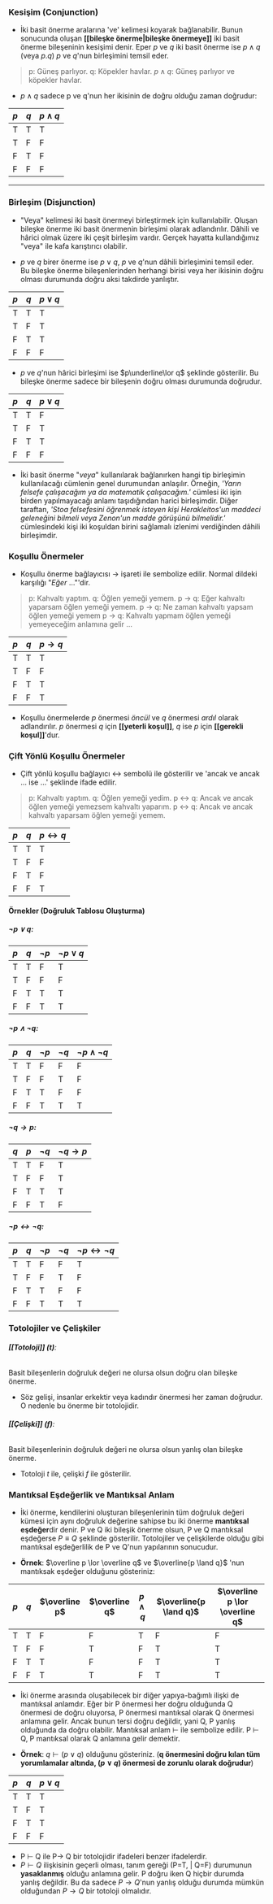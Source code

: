 ### Kesişim (Conjunction)
- İki basit önerme aralarına 've' kelimesi koyarak bağlanabilir. Bunun sonucunda oluşan **[[bileşke önerme|bileşke önermeye]]** iki basit önerme bileşeninin kesişimi denir. Eper $p$ ve $q$ iki basit önerme ise $p \land q$ (veya $p.q$) $p$ ve $q$'nun birleşimini temsil eder.

>	p: Güneş parlıyor.
>	q: Köpekler havlar.
>	$p \land q$: Güneş parlıyor ve köpekler havlar.

- $p \land q$ sadece p ve q'nun her ikisinin de doğru olduğu zaman doğrudur:

| $p$ | $q$ | $p \land q$ |
| --- | --- | ----------- |
| T   | T   | T           |
| T   | F   | F           |
| F   | T   | F           |
| F   | F   | F           |


---

### Birleşim (Disjunction)
- "Veya" kelimesi iki basit önermeyi birleştirmek için kullanılabilir. Oluşan bileşke önerme iki basit önermenin birleşimi olarak adlandırılır. Dâhili ve hârici olmak üzere iki çeşit birleşim vardır. Gerçek hayatta kullandığımız "veya" ile kafa karıştırıcı olabilir.



- $p$ ve $q$ birer önerme ise $p \lor q$, $p$ ve $q$'nun dâhili birleşimini temsil eder. Bu bileşke önerme bileşenlerinden herhangi birisi veya her ikisinin doğru olması durumunda doğru aksi takdirde yanlıştır. 

| $p$ | $q$ | $p \lor q$ |
| --- | --- | ---------- |
| T   | T   | T          |
| T   | F   | T          |
| F   | T   | T          |
| F   | F   | F          |

- $p$ ve $q$'nun hârici birleşimi ise $p\underline\lor q$  şeklinde gösterilir. Bu bileşke önerme sadece bir bileşenin doğru olması durumunda doğrudur. 

| $p$ | $q$ | $p \lor q$ |
| --- | --- | ---------- |
| T   | T   | F          |
| T   | F   | T          |
| F   | T   | T          |
| F   | F   | F          |

- İki basit önerme "*veya*" kullanılarak bağlanırken hangi tip birleşimin kullanılacağı cümlenin genel durumundan anlaşılır. Örneğin, *'Yarın felsefe çalışacağım ya da matematik çalışacağım.'* cümlesi iki işin birden yapılmayacağı anlamı taşıdığından harici birleşimdir. Diğer taraftan, *'Stoa felsefesini öğrenmek isteyen kişi Herakleitos'un maddeci geleneğini bilmeli veya Zenon'un madde görüşünü bilmelidir.'* cümlesindeki kişi iki koşuldan birini sağlamalı izlenimi verdiğinden dâhili birleşimdir.

### Koşullu Önermeler
- Koşullu önerme bağlayıcısı $\to$ işareti ile sembolize edilir. Normal dildeki karşılığı "*Eğer* ..."'dir.

>	p: Kahvaltı yaptım.
>	q: Öğlen yemeği yemem.
>	p $\to$ q: Eğer kahvaltı yaparsam öğlen yemeği yemem.
>	p $\to$ q: Ne zaman kahvaltı yapsam öğlen yemeği yemem
>	p $\to$ q: Kahvaltı yapmam öğlen yemeği yemeyeceğim anlamına gelir
>	...


| $p$ | $q$ | $p \to q$ |
| --- | --- | --------- |
| T   | T   | T         |
| T   | F   | F         |
| F   | T   | T         |
| F   | F   | T         |

- Koşullu önermelerde $p$ önermesi *öncül* ve $q$ önermesi *ardıl* olarak adlandırılır. $p$ önermesi $q$ için **[[yeterli koşul]]**, $q$ ise $p$ için **[[gerekli koşul]]**'dur.


### Çift Yönlü Koşullu Önermeler
- Çift yönlü koşullu bağlayıcı $\leftrightarrow$ sembolü ile gösterilir ve 'ancak ve ancak ... ise ...' şeklinde ifade edilir.

>	p: Kahvaltı yaptım.
>	q: Öğlen yemeği yedim.
>	p $\leftrightarrow$ q: Ancak ve ancak öğlen yemeği yemezsem kahvaltı yaparım.
>	p $\leftrightarrow$ q: Ancak ve ancak kahvaltı yaparsam öğlen yemeği yemem.


| $p$ | $q$ | $p \leftrightarrow q$ |
| --- | --- | --------------------- |
| T   | T   | T                     |
| T   | F   | F                     |
| F   | T   | F                     |
| F   | F   | T                     |

#### Örnekler (Doğruluk Tablosu Oluşturma)

##### **$\neg p \lor q$**:

| $p$ | $q$ | $\neg p$ | $\neg p \lor q$ |
| --- | --- | -------- | --------------- |
| T   | T   | F        | T               |
| T   | F   | F        | F               |
| F   | T   | T        | T               |
| F   | F   | T        | T               |

##### $\neg p  \land\neg q$:

| $p$ | $q$ | $\neg p$ | $\neg q$ | $\neg p  \land\neg q$ |
| --- | --- | -------- | -------- | --------------------- |
| T   | T   | F        | F        | F                     |
| T   | F   | F        | T        | F                     |
| F   | T   | T        | F        | F                     |
| F   | F   | T        | T        | T                     |

##### $\neg q \rightarrow p$:

| $q$ | $p$ | $\neg q$ | $\neg q \rightarrow p$ |
| --- | --- | -------- | ---------------------- |
| T   | T   | F        | T                      |
| T   | F   | F        | T                      |
| F   | T   | T        | T                      |
| F   | F   | T        | F                      |
##### $\neg p \leftrightarrow \neg q$:

| $p$ | $q$ | $\neg p$ | $\neg q$ | $\neg p \leftrightarrow \neg q$ |
| --- | --- | -------- | -------- | ------------------------------- |
| T   | T   | F        | F        | T                               |
| T   | F   | F        | T        | F                               |
| F   | T   | T        | F        | F                               |
| F   | F   | T        | T        | T                               |

### Totolojiler ve Çelişkiler
###### **[[Totoloji]] ($t$)**: 
Basit bileşenlerin doğruluk değeri ne olursa olsun doğru olan bileşke önerme. 
- Söz gelişi, insanlar erkektir veya kadındır önermesi her zaman doğrudur. O nedenle bu önerme bir totolojidir.
###### **[[Çelişki]] ($f$)**: 
Basit bileşenlerinin doğruluk değeri ne olursa olsun yanlış olan bileşke önerme.
- Totoloji $t$ ile, çelişki $f$ ile gösterilir.

### Mantıksal Eşdeğerlik ve Mantıksal Anlam
- İki önerme, kendilerini oluşturan bileşenlerinin tüm doğruluk değeri kümesi için aynı doğruluk değerine sahipse bu iki önerme **mantıksal eşdeğer**dir denir. P ve Q iki bileşik önerme olsun, P ve Q mantıksal eşdeğerse $P \equiv Q$ şeklinde gösterilir. Totolojiler ve çelişkilerde olduğu gibi mantıksal eşdeğerlilik de P ve Q'nun yapılarının sonucudur.

- **Örnek**: $\overline p \lor \overline q$  ve $\overline{p \land q}$ 'nun mantıksak eşdeğer olduğunu gösteriniz:


| $p$ | $q$ | $\overline p$ | $\overline q$ | $p \land q$ | $\overline{p \land q}$ | $\overline p \lor \overline q$ |
| --- | --- | ------------- | ------------- | ----------- | ---------------------- | ------------------------------ |
| T   | T   | F             | F             | T           | F                      | F                              |
| T   | F   | F             | T             | F           | T                      | T                              |
| F   | T   | T             | F             | F           | T                      | T                              |
| F   | F   | T             | T             | F           | T                      | T                              |

- İki önerme arasında oluşabilecek bir diğer yapıya-bağımlı ilişki de mantıksal anlamdır. Eğer bir P önermesi her doğru olduğunda Q önermesi de doğru oluyorsa, P önermesi mantıksal olarak Q önermesi anlamına gelir. Ancak bunun tersi doğru değildir, yani Q, P yanlış olduğunda da doğru olabilir. Mantıksal anlam $\vdash$ ile sembolize edilir. P $\vdash$ Q, P mantıksal olarak Q anlamına gelir demektir.

- **Örnek**: $q \vdash (p \lor q)$ olduğunu gösteriniz. (**q önermesini doğru kılan tüm yorumlamalar altında, ($p\lor q$) önermesi de zorunlu olarak doğrudur**)

| $p$ | $q$ | $p\lor q$ |
| --- | --- | --------- |
| T   | T   | T         |
| T   | F   | T         |
| F   | T   | T         |
| F   | F   | F         |


- P $\vdash$ Q ile P$\rightarrow$ Q bir totolojidir ifadeleri benzer ifadelerdir.  
- $P \vdash Q$ ilişkisinin geçerli olması, tanım gereği (P=T, | Q=F) durumunun **yasaklanmış** olduğu anlamına gelir. P doğru iken Q hiçbir durumda yanlış değildir. Bu da sadece $P \rightarrow Q$'nun yanlış olduğu durumda mümkün olduğundan $P \rightarrow Q$ bir totoloji olmalıdır.